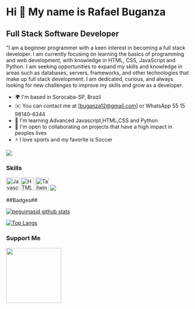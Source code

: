 Hi 👋 My name is Rafael Buganza
===============================

Full Stack Software Developer
-----------------------------

"I am a beginner programmer with a keen interest in becoming a full stack developer. I am currently focusing on learning the basics of programming and web development, with knowledge in HTML, CSS, JavaScript and Python. I am seeking opportunities to expand my skills and knowledge in areas such as databases, servers, frameworks, and other technologies that make up full stack development. I am dedicated, curious, and always looking for new challenges to improve my skills and grow as a developer.


* 🌍  I'm based in Sorocaba-SP, Brazil
* ✉️  You can contact me at [buganza12@gmail.com] or WhatsApp 55 15 98140-6344
* 🧠  I'm learning Advanced Javascript,HTML,CSS and Python
* 🤝  I'm open to collaborating on projects that have a high impact in peoples lives
* ⚡  I love sports and my favorite is Soccer

<a href="https://www.github.com/rafael-buganza" target="_blank" rel="noreferrer"><img
src="https://img.shields.io/github/followers/Rafael-Buganza?logo=github&style=for-the-badge&color=3382ed&labelColor=171717" /></a>

### Skills

<p align="left">
<a href="https://developer.mozilla.org/en-US/docs/Web/JavaScript" target="_blank" rel="noreferrer"><img src="https://raw.githubusercontent.com/danielcranney/readme-generator/main/public/icons/skills/javascript-colored.svg" width="36" height="36" alt="Javascript" /></a>
<a href="https://developer.mozilla.org/en-US/docs/Glossary/HTML5" target="_blank" rel="noreferrer"><img src="https://raw.githubusercontent.com/danielcranney/readme-generator/main/public/icons/skills/html5-colored.svg" width="36" height="36" alt="HTML5" /></a>
  <a href="https://tailwindcss.com/" target="_blank" rel="noreferrer"><img src="https://raw.githubusercontent.com/danielcranney/readme-generator/main/public/icons/skills/tailwindcss-colored.svg" width="36" height="36" alt="TailwindCSS" /></a>
  <img src="https://img.shields.io/badge/Python-3776AB?&style=for-the-badge&logo=python&logoColor=white"/>

 
##Badges##
  

[![peguimasid github stats](https://github-readme-stats.vercel.app/api?username=rafael-buganza&show_icons=true&title_color=fff&icon_color=7159c1&text_color=f8f8f2&bg_color=171c24&count_private=true)](https://github.com/rafael-buganza)
  
[![Top Langs](https://github-readme-stats.vercel.app/api/top-langs/?username=rafael-buganza&layout=compact&title_color=fff&text_color=f8f8f2&hide=java&bg_color=171c24)](https://github.com/rafael-buganza)

### Support Me

<a href="https://www.buymeacoffee.com/rafael-buganza"><img src="https://cdn.buymeacoffee.com/buttons/v2/default-yellow.png" width="150" /></a>

